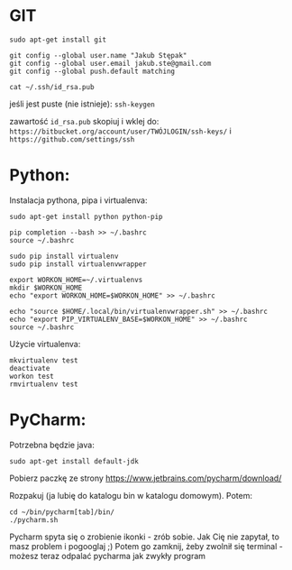 GIT
===

    sudo apt-get install git

    git config --global user.name "Jakub Stępak"
    git config --global user.email jakub.ste@gmail.com
    git config --global push.default matching

    cat ~/.ssh/id_rsa.pub

jeśli jest puste (nie istnieje): `ssh-keygen`

zawartość `id_rsa.pub` skopiuj i wklej do: `https://bitbucket.org/account/user/TWÓJLOGIN/ssh-keys/` i `https://github.com/settings/ssh`


Python:
======

Instalacja pythona, pipa i virtualenva:

    sudo apt-get install python python-pip
    
    pip completion --bash >> ~/.bashrc
    source ~/.bashrc
    
    sudo pip install virtualenv
    sudo pip install virtualenvwrapper
    
    export WORKON_HOME=~/.virtualenvs
    mkdir $WORKON_HOME
    echo "export WORKON_HOME=$WORKON_HOME" >> ~/.bashrc
    
    echo "source $HOME/.local/bin/virtualenvwrapper.sh" >> ~/.bashrc
    echo "export PIP_VIRTUALENV_BASE=$WORKON_HOME" >> ~/.bashrc
    source ~/.bashrc

Użycie virtualenva:

    mkvirtualenv test
    deactivate
    workon test
    rmvirtualenv test

PyCharm:
========

Potrzebna będzie java:

    sudo apt-get install default-jdk

Pobierz paczkę ze strony https://www.jetbrains.com/pycharm/download/

Rozpakuj (ja lubię do katalogu bin w katalogu domowym). Potem:

    cd ~/bin/pycharm[tab]/bin/
    ./pycharm.sh

Pycharm spyta się o zrobienie ikonki - zrób sobie. Jak Cię nie zapytał, to masz problem i pogooglaj ;)
Potem go zamknij, żeby zwolnił się terminal - możesz teraz odpalać pycharma jak zwykły program